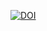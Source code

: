 <a href="https://doi.org/10.5281/zenodo.3344947"><img src="https://zenodo.org/badge/DOI/10.5281/zenodo.3344947.svg" alt="DOI"></a>
